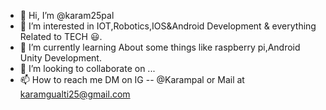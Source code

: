 - 👋 Hi, I’m @karam25pal
- 👀 I’m interested in IOT,Robotics,IOS&Android Development & everything Related to TECH 😃.
- 🌱 I’m currently learning About some things like raspberry pi,Android Unity Development.
- 💞️ I’m looking to collaborate on ...
- 📫 How to reach me DM on IG -- @Karampal or Mail at karamgualti25@gmail.com

<!---
karam25pal/karam25pal is a ✨ special ✨ repository because its `README.md` (this file) appears on your GitHub profile.
You can click the Preview link to take a look at your changes.
--->
